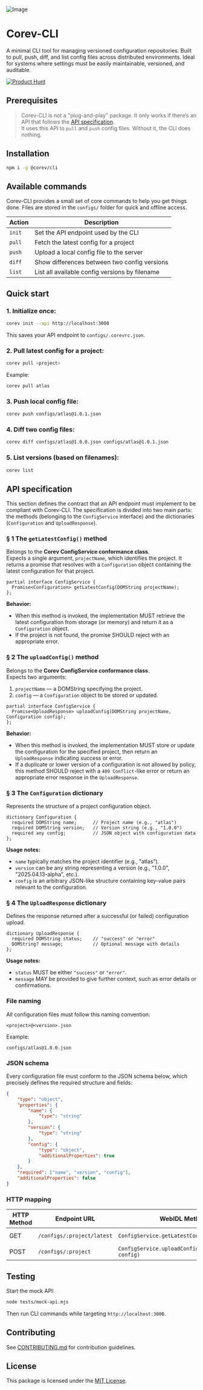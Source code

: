 ![Image](https://github.com/user-attachments/assets/e857b10d-693a-4a57-b843-701848a81718)

# Corev-CLI

A minimal CLI tool for managing versioned configuration repositories. Built to pull, push, diff, and list config files across distributed environments. Ideal for systems where settings must be easily maintainable, versioned, and auditable.

[![Product Hunt](https://api.producthunt.com/widgets/embed-image/v1/featured.svg?post_id=952597&theme=dark)](https://www.producthunt.com/posts/corev-cli?embed=true&utm_source=badge-featured&utm_medium=badge&utm_souce=badge-corev-cli)

## Prerequisites

> Corev-CLI is not a "plug-and-play" package. It only works if there’s an API that follows the [API specification](#api-specification).  
It uses this API to `pull` and `push` config files. Without it, the CLI does nothing.

## Installation

```bash
npm i -g @corev/cli
```

## Available commands

Corev-CLI provides a small set of core commands to help you get things done. Files are stored in the `configs/` folder for quick and offline access.

| Action              | Description                                           |
|---------------------|-------------------------------------------------------|
| `init`              | Set the API endpoint used by the CLI                  |
| `pull`              | Fetch the latest config for a project                 |
| `push`              | Upload a local config file to the server              |
| `diff`              | Show differences between two config versions          |
| `list`              | List all available config versions by filename        |

## Quick start

### 1. Initialize once:

```bash
corev init --api http://localhost:3000
```

This saves your API endpoint to `configs/.corevrc.json`.

### 2. Pull latest config for a project:

```bash
corev pull <project>
```

Example:

```bash
corev pull atlas
```

### 3. Push local config file:

```bash
corev push configs/atlas@1.0.1.json
```

### 4. Diff two config files:

```bash
corev diff configs/atlas@1.0.0.json configs/atlas@1.0.1.json
```

### 5. List versions (based on filenames):

```bash
corev list
```

## API specification

This section defines the contract that an API endpoint must implement to be compliant with Corev-CLI. The specification is divided into two main parts: the methods (belonging to the `ConfigService` interface) and the dictionaries (`Configuration` and `UploadResponse`).

### § 1 The `getLatestConfig()` method

Belongs to the **Corev ConfigService conformance class**.  
Expects a single argument, `projectName`, which identifies the project. It returns a promise that resolves with a `Configuration` object containing the latest configuration for that project.

```webidl
partial interface ConfigService {
  Promise<Configuration> getLatestConfig(DOMString projectName);
};
```

**Behavior:**
- When this method is invoked, the implementation MUST retrieve the latest configuration from storage (or memory) and return it as a `Configuration` object.
- If the project is not found, the promise SHOULD reject with an appropriate error.

### § 2 The `uploadConfig()` method

Belongs to the **Corev ConfigService conformance class**.  
Expects two arguments:
1. `projectName` — a DOMString specifying the project.
2. `config` — a `Configuration` object to be stored or updated.

```webidl
partial interface ConfigService {
  Promise<UploadResponse> uploadConfig(DOMString projectName, Configuration config);
};
```

**Behavior:**
- When this method is invoked, the implementation MUST store or update the configuration for the specified project, then return an `UploadResponse` indicating success or error.
- If a duplicate or lower version of a configuration is not allowed by policy, this method SHOULD reject with a `409 Conflict`-like error or return an appropriate error response in the `UploadResponse`.

### § 3 The `Configuration` dictionary

Represents the structure of a project configuration object.

```webidl
dictionary Configuration {
  required DOMString name;      // Project name (e.g., "atlas")
  required DOMString version;   // Version string (e.g., "1.0.0")
  required any config;          // JSON object with configuration data
};
```

**Usage notes:**
- `name` typically matches the project identifier (e.g., "atlas").
- `version` can be any string representing a version (e.g., "1.0.0", "2025.04.13-alpha", etc.).
- `config` is an arbitrary JSON-like structure containing key-value pairs relevant to the configuration.

### § 4 The `UploadResponse` dictionary

Defines the response returned after a successful (or failed) configuration upload.

```webidl
dictionary UploadResponse {
  required DOMString status;    // "success" or "error"
  DOMString? message;           // Optional message with details
};
```

**Usage notes:**
- `status` MUST be either `"success"` or `"error"`.
- `message` MAY be provided to give further context, such as error details or confirmations.

### File naming

All configuration files must follow this naming convention:

```
<project>@<version>.json
```

Example:

```
configs/atlas@1.0.0.json
```

### JSON schema

Every configuration file must conform to the JSON schema below, which precisely defines the required structure and fields:

```json
{
	"type": "object",
	"properties": {
		"name": {
			"type": "string"
		},
		"version": {
			"type": "string"
		},
		"config": {
			"type": "object",
			"additionalProperties": true
		}
	},
	"required": ["name", "version", "config"],
	"additionalProperties": false
}
```

### HTTP mapping

| HTTP Method | Endpoint URL                     | WebIDL Method                                      | Expected Response       |
|-------------|----------------------------------|----------------------------------------------------|-------------------------|
| GET         | `/configs/:project/latest`       | `ConfigService.getLatestConfig(projectName)`       | `Configuration` object  |
| POST        | `/configs/:project`              | `ConfigService.uploadConfig(projectName, config)`  | `UploadResponse` object |

## Testing

Start the mock API:

```bash
node tests/mock-api.mjs
```

Then run CLI commands while targeting `http://localhost:3000`.

## Contributing

See [CONTRIBUTING.md](CONTRIBUTING.md) for contribution guidelines.

## License

This package is licensed under the [MIT License](LICENSE).
